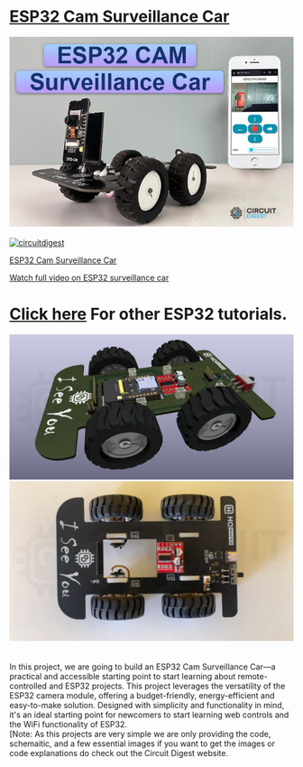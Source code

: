 # [ESP32 Cam Surveillance Car](https://circuitdigest.com/microcontroller-projects/)
<img src="https://github.com/Circuit-Digest/ESP32-Cam-Surveillance-Car/blob/3207d3cd155c32079a3c73d9b9d420eb06a10747/Docs/Title%20Image%20ESP32%20CAR%2003.jpg" width="" alt="alt_text" title="image_tooltip">
<br>

<br>
<a href="https://circuitdigest.com/tags/ESP32"><img src="https://img.shields.io/static/v1?label=&labelColor=505050&message=ESP32 Tutorials Circuit Digest&color=%230076D6&style=social&logo=google-chrome&logoColor=%230076D6" alt="circuitdigest"/></a>
<be>

[ESP32 Cam Surveillance Car](https://circuitdigest.com/microcontroller-projects/esp32-cam-surveillance-car)

[Watch full video on ESP32 surveillance car](https://youtu.be/W6qm61QcYmw)


[<h1>Click here](https://circuitdigest.com/tags/ESP32) For other ESP32 tutorials.</h1>
<img src="https://github.com/Circuit-Digest/ESP32-Cam-Surveillance-Car/blob/07e166071e54d49013b74816f4b49a16b6fd5c95/Docs/FPVRover.png" width="" alt="alt_text" title="image_tooltip">
<br><img src="https://github.com/Circuit-Digest/ESP32-Cam-Surveillance-Car/blob/07e166071e54d49013b74816f4b49a16b6fd5c95/Docs/rover%20assembled.png" width="" alt="alt_text" title="image_tooltip">
<br>
<br>
<br>
In this project, we are going to build an ESP32 Cam Surveillance Car—a practical and accessible starting point to start learning about remote-controlled and ESP32 projects. This project leverages the versatility of the ESP32 camera module, offering a budget-friendly, energy-efficient and easy-to-make solution. Designed with simplicity and functionality in mind, it's an ideal starting point for newcomers to start learning web controls and the WiFi functionality of ESP32.
<br>
[Note: As this projects are very simple we are only providing the code, schemaitic, and a few essential images if you want to get the images or code explanations do check out the Circuit Digest website.
<br>
<br>
